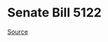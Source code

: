 # Senate Bill 5122

[Source](http://lawfilesext.leg.wa.gov/biennium/2023-24/Pdf/Bills/Senate%20Bills/5122.pdf)